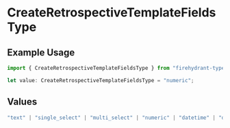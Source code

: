 # CreateRetrospectiveTemplateFieldsType

## Example Usage

```typescript
import { CreateRetrospectiveTemplateFieldsType } from "firehydrant-typescript-sdk/models/operations";

let value: CreateRetrospectiveTemplateFieldsType = "numeric";
```

## Values

```typescript
"text" | "single_select" | "multi_select" | "numeric" | "datetime" | "dynamic_input_group" | "markdown" | "markdown_text"
```
